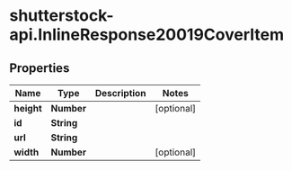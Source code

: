 # shutterstock-api.InlineResponse20019CoverItem

## Properties
Name | Type | Description | Notes
------------ | ------------- | ------------- | -------------
**height** | **Number** |  | [optional] 
**id** | **String** |  | 
**url** | **String** |  | 
**width** | **Number** |  | [optional] 


